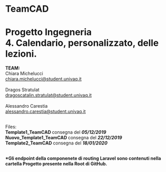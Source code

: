 # TeamCAD

# Progetto Ingegneria <br> 4. Calendario, personalizzato, delle lezioni.

<b> TEAM: </b> <br>
Chiara Michelucci	<br>    chiara.michelucci@student.univaq.it <br><br>
Dragos Stratulat	  <br>  dragoscatalin.stratulat@student.univaq.it <br><br>
Alessandro Carestia <br>	alessandro.carestia@student.univaq.it <br><br>

Files: <br>
<b> Template1_TeamCAD </b> consegna del <em><b> 05/12/2019 </b></em><br>
<b> Nuovo_Template1_TeamCAD </b> consegna del <em><b> 22/12/2019 </b></em> <br>
<b> Template2_TeamCAD </b> consegna del <em><b> 18/01/2020 </b></em> <br><br>

<b>*Gli endpoint della componenete di routing Laravel sono contenuti nella cartella Progetto presente nella Root di GitHub.</b>
